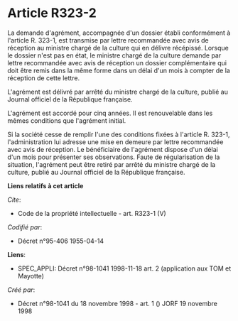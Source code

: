# Article R323-2

La demande d'agrément, accompagnée d'un dossier établi conformément à l'article R. 323-1, est transmise par lettre
recommandée avec avis de réception au ministre chargé de la culture qui en délivre récépissé. Lorsque le dossier n'est pas en
état, le ministre chargé de la culture demande par lettre recommandée avec avis de réception un dossier complémentaire qui
doit être remis dans la même forme dans un délai d'un mois à compter de la réception de cette lettre. 

L'agrément est délivré par arrêté du ministre chargé de la culture, publié au Journal officiel de la République française. 

L'agrément est accordé pour cinq années. Il est renouvelable dans les mêmes conditions que l'agrément initial. 

Si la société cesse de remplir l'une des conditions fixées à l'article R. 323-1, l'administration lui adresse une mise en
demeure par lettre recommandée avec avis de réception. Le bénéficiaire de l'agrément dispose d'un délai d'un mois pour
présenter ses observations. Faute de régularisation de la situation, l'agrément peut être retiré par arrêté du ministre
chargé de la culture, publié au Journal officiel de la République française.

**Liens relatifs à cet article**

_Cite_:

  - Code de la propriété intellectuelle - art. R323-1 (V)

_Codifié par_:

  - Décret n°95-406 1955-04-14

**Liens**:

  - SPEC_APPLI: Décret n°98-1041 1998-11-18 art. 2 (application aux TOM et Mayotte)

_Créé par_:

  - Décret n°98-1041 du 18 novembre 1998 - art. 1 () JORF 19 novembre 1998
